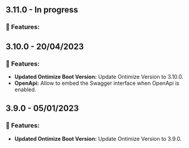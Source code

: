 ## 3.11.0 - In progress
### 🚀 Features:
<!-- ### 🔧 Bug fixes: -->
## 3.10.0 - **20/04/2023**
### 🚀 Features:
* **Updated Ontimize Boot Version:** Update Ontimize Version to 3.10.0.
* **OpenApi:** Allow to embed the Swagger interface when OpenApi is enabled.
<!-- ### 🔧 Bug fixes: -->
## 3.9.0 - **05/01/2023**
### 🚀 Features:
* **Updated Ontimize Boot Version:** Update Ontimize Version to 3.9.0.
